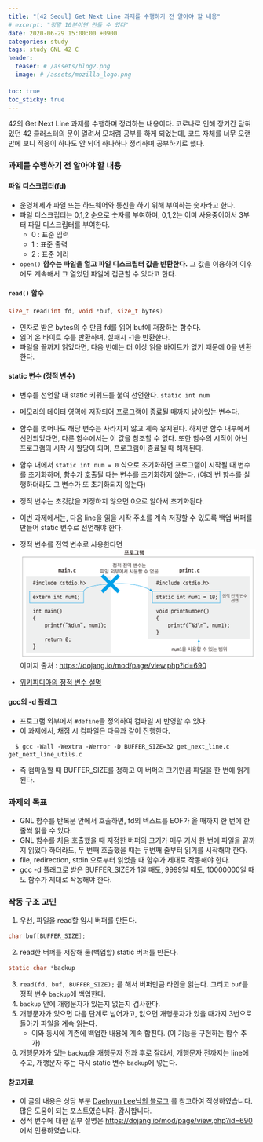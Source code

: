 ```yaml
---
title: "[42 Seoul] Get Next Line 과제를 수행하기 전 알아야 할 내용"
# excerpt: "정말 10분이면 만들 수 있다"
date: 2020-06-29 15:00:00 +0900
categories: study
tags: study GNL 42 C
header:
  teaser: # /assets/blog2.png
  image: # /assets/mozilla_logo.png 

toc: true  
toc_sticky: true 
---
```


42의 Get Next Line 과제를 수행하며 정리하는 내용이다. 코로나로 인해 장기간 닫혀있던 42 클러스터의 문이 열려서 모처럼 공부를 하게 되었는데, 코드 자체를 너무 오랜만에 보니 적응이 하나도 안 되어 하나하나 정리하며 공부하기로 했다.

### 과제를 수행하기 전 알아야 할 내용
#### 파일 디스크립터(fd)
 * 운영체제가 파일 또는 하드웨어와 통신을 하기 위해 부여하는 숫자라고 한다.
 * 파일 디스크립터는 0,1,2 순으로 숫자를 부여하며, 0,1,2는 이미 사용중이어서 3부터 파일 디스크립터를 부여한다.
   * 0 : 표준 입력
   * 1 : 표준 출력
   * 2 : 표준 에러
 * `open()` **함수는 파일을 열고 파일 디스크립터 값을 반환한다.** 그 값을 이용하여 이후에도 계속해서 그 열었던 파일에 접근할 수 있다고 한다.


#### `read()` 함수
```c
size_t read(int fd, void *buf, size_t bytes)
```
 * 인자로 받은 bytes의 수 만큼 fd를 읽어 buf에 저장하는 함수다.
 * 읽어 온 바이트 수를 반환하며, 실패시 -1을 반환한다.
 * 파일을 끝까지 읽었다면, 다음 번에는 더 이상 읽을 바이트가 없기 때문에 0을 반환한다.

#### static 변수 (정적 변수)
  * 변수를 선언할 때 static 키워드를 붙여 선언한다. `static int num`

  * 메모리의 데이터 영역에 저장되어 프로그램이 종료될 때까지 남아있는 변수다.

  * 함수를 벗어나도 해당 변수는 사라지지 않고 계속 유지된다. 하지만 함수 내부에서 선언되었다면, 다른 함수에서는 이 값을 참조할 수 없다. 또한 함수의 시작이 아닌 프로그램의 시작 시 할당이 되며, 프로그램이 종료될 때 해제된다.

  * 함수 내에서 `static int num = 0` 식으로 초기화하면 프로그램이 시작될 때 변수를 초기화하며, 함수가 호출될 때는 변수를 초기화하지 않는다. (여러 번 함수를 실행하더라도 그 변수가 또 초기화되지 않는다)

  * 정적 변수는 초깃값을 지정하지 않으면 0으로 알아서 초기화된다.

  * 이번 과제에서는, 다음 line을 읽을 시작 주소를 계속 저장할 수 있도록 백업 버퍼를 만들어 static 변수로 선언해야 한다.

  * 정적 변수를 전역 변수로 사용한다면
    ![img](/assets/images/unit79-1.png)
    이미지 출처 : https://dojang.io/mod/page/view.php?id=690

  * [위키피디아의 정적 변수 설명](https://ko.wikipedia.org/wiki/%EC%A0%95%EC%A0%81_%EB%B3%80%EC%88%98)

  

#### gcc의 -d 플래그
 * 프로그램 외부에서 `#define`을 정의하여 컴파일 시 반영할 수 있다.
 * 이 과제에서, 채점 시 컴파일은 다음과 같이 진행한다.
```shell
  $ gcc -Wall -Wextra -Werror -D BUFFER_SIZE=32 get_next_line.c get_next_line_utils.c
```
 * 즉 컴파일할 때 BUFFER_SIZE를 정하고 이 버퍼의 크기만큼 파일을 한 번에 읽게 된다.

### 과제의 목표
 * GNL 함수를 반복문 안에서 호출하면, fd의 텍스트를 EOF가 올 때까지 한 번에 한 줄씩 읽을 수 있다.
 * GNL 함수를 처음 호출했을 때 지정한 버퍼의 크기가 매우 커서 한 번에 파일을 끝까지 읽었다 하더라도, 두 번째 호출했을 때는 두번째 줄부터 읽기를 시작해야 한다.
 * file, redirection, stdin 으로부터 읽었을 때 함수가 제대로 작동해야 한다.
 * gcc -d 플래그로 받은 BUFFER_SIZE가 1일 때도, 9999일 때도, 10000000일 때도 함수가 제대로 작동해야 한다.

### 작동 구조 고민
  1. 우선, 파일을 read할 임시 버퍼를 만든다.
```c
char buf[BUFFER_SIZE];
```
  2.  read한 버퍼를 저장해 둘(백업할) static 버퍼를 만든다.
```c
static char *backup
```
  3. `read(fd, buf, BUFFER_SIZE);` 를 해서 버퍼만큼 라인을 읽는다. 그리고 `buf`를 정적 변수 `backup`에 백업한다.
  4. `backup` 안에 개행문자가 있는지 없는지 검사한다.
  5. 개행문자가 있으면 다음 단계로 넘어가고, 없으면 개행문자가 있을 때가지 3번으로 돌아가 파일을 계속 읽는다.
     * 이와 동시에 기존에 백업한 내용에 계속 합친다. (이 기능을 구현하는 함수 추가)
 6. 개행문자가 있는 `backup`을 개행문자 전과 후로 잘라서, 개행문자 전까지는 line에 주고, 개행문자 후는 다시 static 변수 `backup`에 넣는다.



#### 참고자료

* 이 글의 내용은 상당 부분 [Daehyun Lee님의 블로그](https://velog.io/@hidaehyunlee/GetNextLine-삽질의-기록) 를 참고하여 작성하였습니다. 많은 도움이 되는 포스트였습니다. 감사합니다.
* 정적 변수에 대한 일부 설명은 https://dojang.io/mod/page/view.php?id=690 에서 인용하였습니다.